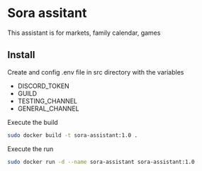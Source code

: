 # Sora assitant

This assistant is for markets, family calendar, games

## Install

Create and config .env file in src directory with the variables

- DISCORD_TOKEN
- GUILD
- TESTING_CHANNEL
- GENERAL_CHANNEL

Execute the build 

```bash
sudo docker build -t sora-assistant:1.0 .
```

Execute the run

```bash
sudo docker run -d --name sora-assistant sora-assistant:1.0
```
